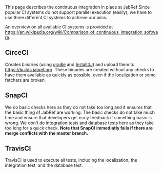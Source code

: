 This page describes the continuous integration in place at JabRef
Since popular CI systems do not support parallel execution (easily), we have to use three different CI systems to achieve our aims.

An overview on all available CI systems is provided at <https://en.wikipedia.org/wiki/Comparison_of_continuous_integration_software>.

## CirceCI

Creates binaries (using [gradle](https://gradle.org/) and [Install4J](https://www.ej-technologies.com/products/install4j/overview.html)) and upload them to <https://builds.jabref.org>.
These binaries are created without any checks to have them available as quickly as possible, even if the localization or some fetchers are broken.

## SnapCI

We do basic checks here as they do not take too long and it ensures that the basic thing of JabRef are working.
The basic checks do not take much time and ensure that developers get early feedback if something basic is wrong.
We don't do integration tests and database tests here as they take too long for a quick check.
**Note that SnapCI immediatly fails if there are merge conflicts with the master branch.**

## TravisCI

TravisCI is used to execute all tests, including the localization, the integration test, and the database test.

